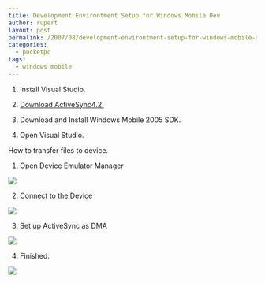 ```yaml
---
title: Development Environtment Setup for Windows Mobile Dev
author: rupert
layout: post
permalink: /2007/08/development-environtment-setup-for-windows-mobile-dev/
categories:
  - pocketpc
tags:
  - windows mobile
---
```

1. Install Visual Studio.

2. [Download ActiveSync4.2.][1]

3. Download and Install Windows Mobile 2005 SDK.

4. Open Visual Studio.

How to transfer files to device.

1. Open Device Emulator Manager

![][2]

2. Connect to the Device

![][3]

3. Set up ActiveSync as DMA

![][4]

4. Finished.

![][5]

 [1]: http://www.microsoft.com/windowsmobile/activesync/default.mspx
 [2]: /images/2007/08/ppc1.gif
 [3]: /images/2007/08/ppc2.gif
 [4]: /images/2007/08/ppc3.gif
 [5]: /images/2007/08/ppc4.gif
